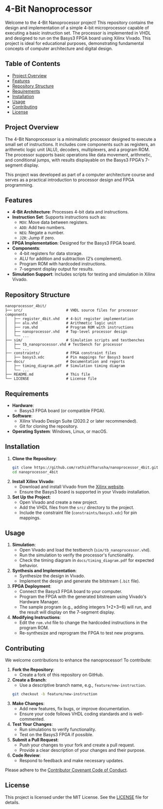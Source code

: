 # 4-Bit Nanoprocessor

Welcome to the 4-Bit Nanoprocessor project! This repository contains the design and implementation of a simple 4-bit microprocessor capable of executing a basic instruction set. The processor is implemented in VHDL and designed to run on the Basys3 FPGA board using Xilinx Vivado. This project is ideal for educational purposes, demonstrating fundamental concepts of computer architecture and digital design.

## Table of Contents
- [Project Overview](#project-overview)
- [Features](#features)
- [Repository Structure](#repository-structure)
- [Requirements](#requirements)
- [Installation](#installation)
- [Usage](#usage)
- [Contributing](#contributing)
- [License](#license)

## Project Overview
The 4-Bit Nanoprocessor is a minimalistic processor designed to execute a small set of instructions. It includes core components such as registers, an arithmetic logic unit (ALU), decoders, multiplexers, and a program ROM. The processor supports basic operations like data movement, arithmetic, and conditional jumps, with results displayable on the Basys3 FPGA's 7-segment display.

This project was developed as part of a computer architecture course and serves as a practical introduction to processor design and FPGA programming.

## Features
- **4-Bit Architecture**: Processes 4-bit data and instructions.
- **Instruction Set**: Supports instructions such as:
  - `MOV`: Move data between registers.
  - `ADD`: Add two numbers.
  - `NEG`: Negate a number.
  - `JZR`: Jump if zero.
- **FPGA Implementation**: Designed for the Basys3 FPGA board.
- **Components**:
  - 4-bit registers for data storage.
  - ALU for addition and subtraction (2’s complement).
  - Program ROM with hardcoded instructions.
  - 7-segment display output for results.
- **Simulation Support**: Includes scripts for testing and simulation in Xilinx Vivado.

## Repository Structure
```
nanoprocessor_4bit/
├── src/                    # VHDL source files for processor components
│   ├── register_4bit.vhd   # 4-bit register implementation
│   ├── alu.vhd             # Arithmetic logic unit
│   ├── rom.vhd             # Program ROM with instructions
│   ├── nanoprocessor.vhd   # Top-level processor design
│   └── ...
├── sim/                    # Simulation scripts and testbenches
│   ├── tb_nanoprocessor.vhd # Testbench for processor
│   └── ...
├── constraints/            # FPGA constraint files
│   ├── basys3.xdc          # Pin mappings for Basys3 board
├── docs/                   # Documentation and reports
│   ├── timing_diagram.pdf  # Simulation timing diagram
│   └── ...
├── README.md               # This file
└── LICENSE                 # License file
```

## Requirements
- **Hardware**:
  - Basys3 FPGA board (or compatible FPGA).
- **Software**:
  - Xilinx Vivado Design Suite (2020.2 or later recommended).
  - Git for cloning the repository.
- **Operating System**: Windows, Linux, or macOS.

## Installation
1. **Clone the Repository**:
   ```bash
   git clone https://github.com/rathishTharusha/nanoprocessor_4bit.git
   cd nanoprocessor_4bit
   ```
2. **Install Xilinx Vivado**:
   - Download and install Vivado from the [Xilinx website](https://www.xilinx.com/products/design-tools/vivado.html).
   - Ensure the Basys3 board is supported in your Vivado installation.
3. **Set Up the Project**:
   - Open Vivado and create a new project.
   - Add the VHDL files from the `src/` directory to the project.
   - Include the constraint file (`constraints/basys3.xdc`) for pin mappings.

## Usage
1. **Simulation**:
   - Open Vivado and load the testbench (`sim/tb_nanoprocessor.vhd`).
   - Run the simulation to verify the processor's functionality.
   - Check the timing diagram in `docs/timing_diagram.pdf` for expected behavior.
2. **Synthesis and Implementation**:
   - Synthesize the design in Vivado.
   - Implement the design and generate the bitstream (`.bit` file).
3. **FPGA Deployment**:
   - Connect the Basys3 FPGA board to your computer.
   - Program the FPGA with the generated bitstream using Vivado's Hardware Manager.
   - The sample program (e.g., adding integers 1+2+3=6) will run, and the result will display on the 7-segment display.
4. **Modifying Instructions**:
   - Edit the `rom.vhd` file to change the hardcoded instructions in the program ROM.
   - Re-synthesize and reprogram the FPGA to test new programs.

## Contributing
We welcome contributions to enhance the nanoprocessor! To contribute:
1. **Fork the Repository**:
   - Create a fork of this repository on GitHub.
2. **Create a Branch**:
   - Use a descriptive branch name, e.g., `feature/new-instruction`.
   ```bash
   git checkout -b feature/new-instruction
   ```
3. **Make Changes**:
   - Add new features, fix bugs, or improve documentation.
   - Ensure your code follows VHDL coding standards and is well-commented.
4. **Test Your Changes**:
   - Run simulations to verify functionality.
   - Test on the Basys3 FPGA if possible.
5. **Submit a Pull Request**:
   - Push your changes to your fork and create a pull request.
   - Provide a clear description of your changes and their purpose.
6. **Code Review**:
   - Respond to feedback and make necessary updates.

Please adhere to the [Contributor Covenant Code of Conduct](https://www.contributor-covenant.org/version/2/0/code_of_conduct/).

## License
This project is licensed under the MIT License. See the [LICENSE](LICENSE) file for details.
